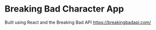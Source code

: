 # Breaking Bad Character App
Built using React and the Breaking Bad API https://breakingbadapi.com/




